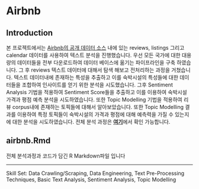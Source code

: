 # Airbnb

## Introduction

본 프로젝트에서는 [Airbnb의 공개 데이터 소스](http://insideairbnb.com/get-the-data.html) 내에 있는 reviews, listings 그리고 calendar 데이터를 사용하여 텍스트 분석을 진행했습니다. 우선 모든 국가에 대한 대용량의 데이터들을 전부 다운로드하여 데이터 베이스에 옮기는 파이프라인을 구축 하였습니다. 그 후 reviews 텍스트 데이터에 대해서 탐색 해보고 전처리하는 과정을 거쳤습니다. 텍스트 데이터내에 존재하는 특성을 추출하고 이를 숙박시설의 특성들에 대한 데이터들을 조합하여 인사이트를 얻기 위한 분석을 시도했습니다. 그후 Sentiment Analysis 기법을 적용하여 Sentiment Score들을 추출하고 이를 이용하여 숙박시설 가격과 평점 예측 분석을 시도하였습니다. 또한 Topic Modelling 기법을 적용하여 리뷰 corpus내에 존재하는 토픽들에 대해서 알아보았습니다. 또한 Topic Modelling 결과를 이용하여 특정 토픽들이 숙박시설의 가격과 평점에 대해 예측력을 가질 수 있는지에 대한 분석을 시도하였습니다. 전체 분석 과정은 [**여기**](https://sakjung.github.io/airbnb)에서 확인 가능합니다.

## airbnb.Rmd

전체 분석과정과 코드가 담긴 R Markdown파일 입니다 

--------

Skill Set: Data Crawling/Scraping, Data Engineering, Text Pre-Processing Techniques, Basic Text Analysis, Sentiment Analysis, Topic Modelling
